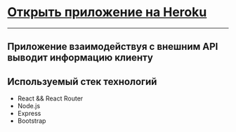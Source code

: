 # [Открыть приложение на Heroku](https://react-star-db.herokuapp.com/)
-------------

## Приложение взаимодействуя с внешним API выводит информацию клиенту

## Используемый стек технологий

- React && React Router
- Node.js
- Express
- Bootstrap
